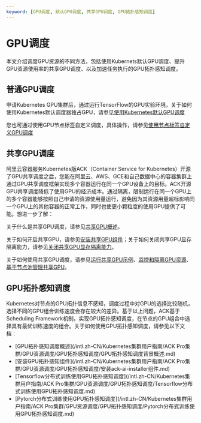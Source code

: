 ```yaml
---
keyword: [GPU调度, 默认GPU调度, 共享GPU调度, GPU拓扑感知调度]
---
```


# GPU调度

本文介绍调度GPU资源的不同方法，包括使用Kubernets默认GPU调度、提升GPU资源使用率的共享GPU调度、以及加速任务执行的GPU拓扑感知调度。

## 普通GPU调度

申请Kubernetes GPU集群后，通过运行TensorFlow的GPU实验环境，关于如何使用Kubernetes默认调度器独占GPU，请参见[使用Kubernetes默认GPU调度](/intl.zh-CN/Kubernetes集群用户指南/GPU/NPU/GPU调度/使用Kubernetes默认GPU调度.md)

您也可通过使用GPU节点标签自定义调度，具体操作，请参见[使用节点标签自定义GPU调度](/intl.zh-CN/Kubernetes集群用户指南/GPU/NPU/GPU调度/使用节点标签自定义GPU调度.md)

## 共享GPU调度

阿里云容器服务Kubernetes版ACK（Container Service for Kubernetes）开源了GPU共享调度之后，您能在阿里云、AWS、GCE和自己数据中心的容器集群上通过GPU共享调度框架实现多个容器运行在同一个GPU设备上的目标。ACK开源GPU共享调度降低了使用GPU的经济成本。通过隔离，限制运行在同一个GPU上的多个容器能够按照自己申请的资源使用量运行，避免因为其资源用量超标影响同一个GPU上的其他容器的正常工作，同时也使更小颗粒度的使用GPU提供了可能。想进一步了解：

关于什么是共享GPU调度，请参见[共享GPU概述](/intl.zh-CN/Kubernetes集群用户指南/GPU/NPU/GPU调度/共享GPU调度/共享GPU概述.md)。

关于如何开启共享GPU，请参见[安装共享GPU组件](/intl.zh-CN/Kubernetes集群用户指南/GPU/NPU/GPU调度/共享GPU调度/安装共享GPU组件.md)；关于如何关闭共享GPU显存隔离能力，请参见[关闭共享GPU显存隔离能力](/intl.zh-CN/Kubernetes集群用户指南/GPU/NPU/GPU调度/共享GPU调度/关闭共享GPU显存隔离能力.md)。

关于如何使用共享GPU调度，请参见[运行共享GPU示例](/intl.zh-CN/Kubernetes集群用户指南/GPU/NPU/GPU调度/共享GPU调度/运行共享GPU示例.md)、[监控和隔离GPU资源](/intl.zh-CN/Kubernetes集群用户指南/GPU/NPU/GPU调度/共享GPU调度/监控和隔离GPU资源.md)、[基于节点池管理共享GPU](/intl.zh-CN/Kubernetes集群用户指南/GPU/NPU/GPU调度/共享GPU调度/基于节点池管理共享GPU.md)。

## GPU拓扑感知调度

Kubernetes对节点的GPU拓扑信息不感知，调度过程中对GPU的选择比较随机，选择不同的GPU组合训练速度会存在较大的差异。基于以上问题，ACK基于Scheduling Framework机制，实现GPU拓扑感知调度，在节点的GPU组合中选择具有最优训练速度的组合。关于如何使用GPU拓扑感知调度，请参见以下文档：

-   [GPU拓扑感知调度概述](/intl.zh-CN/Kubernetes集群用户指南/ACK Pro集群/GPU资源调度/GPU拓扑感知调度/GPU拓扑感知调度背景概述.md)
-   [安装GPU拓扑感知组件](/intl.zh-CN/Kubernetes集群用户指南/ACK Pro集群/GPU资源调度/GPU拓扑感知调度/安装ack-ai-installer组件.md)
-   [Tensorflow分布式训练使用GPU拓扑感知调度](/intl.zh-CN/Kubernetes集群用户指南/ACK Pro集群/GPU资源调度/GPU拓扑感知调度/Tensorflow分布式训练使用GPU拓扑感知调度.md)
-   [Pytorch分布式训练使用GPU拓扑感知调度](/intl.zh-CN/Kubernetes集群用户指南/ACK Pro集群/GPU资源调度/GPU拓扑感知调度/Pytorch分布式训练使用GPU拓扑感知调度.md)

